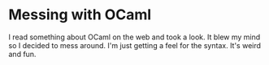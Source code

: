 Messing with OCaml
=============

I read something about OCaml on the web and took a look. It blew my mind so I decided to mess around. I'm just getting a feel for the syntax. It's weird and fun.